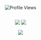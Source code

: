 <p align="center"> <img src="https://gpvc.arturio.dev/7nr" alt="Profile Views" /> </p>
<p align="center"><br>
    <img src="https://github-readme-stats.vercel.app/api?username=7nr&theme=tokyonight"/>
    <img src="https://github-readme-stats.vercel.app/api/top-langs/?username=7nr"/>
<p align="center"><img src="dsc.bio/nxco"/></p>
